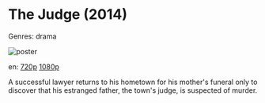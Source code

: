 # The Judge (2014)

Genres: drama

![poster](http://image.tmdb.org/t/p/w500/hNnecAVTBdtNXoSdhDXIPKm0SVu.jpg)

en:
  [720p](magnet:?xt=urn:btih:29D489005940D08961231B3D3BF0B231B07933F8&tr=udp://glotorrents.pw:6969/announce&tr=udp://tracker.opentrackr.org:1337/announce&tr=udp://torrent.gresille.org:80/announce&tr=udp://tracker.openbittorrent.com:80&tr=udp://tracker.coppersurfer.tk:6969&tr=udp://tracker.leechers-paradise.org:6969&tr=udp://p4p.arenabg.ch:1337&tr=udp://tracker.internetwarriors.net:1337)
  [1080p](magnet:?xt=urn:btih:BC72679810C879A5EC663FACFB43E84180AC65DD&tr=udp://glotorrents.pw:6969/announce&tr=udp://tracker.opentrackr.org:1337/announce&tr=udp://torrent.gresille.org:80/announce&tr=udp://tracker.openbittorrent.com:80&tr=udp://tracker.coppersurfer.tk:6969&tr=udp://tracker.leechers-paradise.org:6969&tr=udp://p4p.arenabg.ch:1337&tr=udp://tracker.internetwarriors.net:1337)
  


A successful lawyer returns to his hometown for his mother's funeral only to discover that his estranged father, the town's judge, is suspected of murder.
